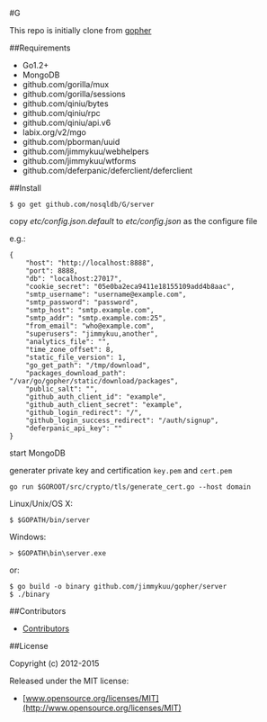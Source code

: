 #G

This repo is initially clone from [gopher](https://github.com/jimmykuu/gopher)

##Requirements

- Go1.2+
- MongoDB
- github.com/gorilla/mux
- github.com/gorilla/sessions
- github.com/qiniu/bytes
- github.com/qiniu/rpc
- github.com/qiniu/api.v6
- labix.org/v2/mgo
- github.com/pborman/uuid
- github.com/jimmykuu/webhelpers
- github.com/jimmykuu/wtforms
- github.com/deferpanic/deferclient/deferclient

##Install

    $ go get github.com/nosqldb/G/server


copy *etc/config.json.default* to  *etc/config.json* as the configure file



e.g.:

    {
        "host": "http://localhost:8888",
        "port": 8888,
        "db": "localhost:27017",
        "cookie_secret": "05e0ba2eca9411e18155109add4b8aac",
        "smtp_username": "username@example.com",
        "smtp_password": "password",
        "smtp_host": "smtp.example.com",
        "smtp_addr": "smtp.example.com:25",
        "from_email": "who@example.com",
        "superusers": "jimmykuu,another",
        "analytics_file": "",
        "time_zone_offset": 8,
        "static_file_version": 1,
        "go_get_path": "/tmp/download",
        "packages_download_path": "/var/go/gopher/static/download/packages",
        "public_salt": "",
		"github_auth_client_id": "example",
		"github_auth_client_secret": "example",
		"github_login_redirect": "/",
		"github_login_success_redirect": "/auth/signup",
		"deferpanic_api_key": ""
    }

start MongoDB

generater private key and certification `key.pem` and `cert.pem`

	go run $GOROOT/src/crypto/tls/generate_cert.go --host domain

Linux/Unix/OS X:

    $ $GOPATH/bin/server

Windows:

    > $GOPATH\bin\server.exe

or:

	$ go build -o binary github.com/jimmykuu/gopher/server
	$ ./binary

##Contributors

- [Contributors](https://github.com/nosqldb/G/graphs/contributors)


##License

Copyright (c) 2012-2015

Released under the MIT license:

- [www.opensource.org/licenses/MIT](http://www.opensource.org/licenses/MIT)
